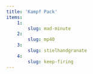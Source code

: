 ```yaml
---
title: 'Kampf Pack'
items:
    1:
        slug: mad-minute
    2:
        slug: mp40
    3:
        slug: stielhandgranate
    4:
        slug: keep-firing
---
```

